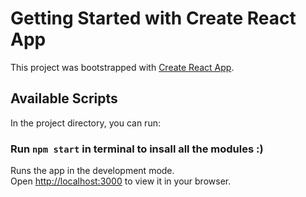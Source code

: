 # Getting Started with Create React App

This project was bootstrapped with [Create React App](https://github.com/facebook/create-react-app).

## Available Scripts

In the project directory, you can run:

### Run `npm start` in terminal to insall all the modules :)

Runs the app in the development mode.\
Open [http://localhost:3000](http://localhost:3000) to view it in your browser.


